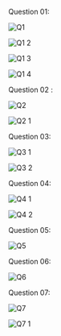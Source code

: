 Question 01:

![Q1](https://github.com/user-attachments/assets/883f78f2-3f2e-4bc4-b5d4-db67d6330271)

![Q1 2](https://github.com/user-attachments/assets/ac3e7871-3f2b-4f97-bb7a-7ecff8062130)

![Q1 3](https://github.com/user-attachments/assets/44df1403-85db-417e-99a7-6c9634731f8f)

![Q1 4](https://github.com/user-attachments/assets/ddfff750-15bf-4029-b913-001c04600488)

Question 02 :

![Q2](https://github.com/user-attachments/assets/f760d0de-7a94-4d84-ab6e-882dd990ce85)

![Q2 1](https://github.com/user-attachments/assets/ec831218-f420-40ee-946a-7d4409ccc1fd)


Question 03:

![Q3 1](https://github.com/user-attachments/assets/49c1b21a-ef8a-4b77-9b5b-00dd1e30199a)

![Q3 2](https://github.com/user-attachments/assets/448dd57d-e852-4473-94de-48943fa777e4)


Question 04:

![Q4 1](https://github.com/user-attachments/assets/d719ad4e-3164-4a91-9e52-21ef7f37c036)


![Q4 2](https://github.com/user-attachments/assets/d6a5f08f-67fc-4a38-af48-f71da8ce0cea)

Question 05:

![Q5](https://github.com/user-attachments/assets/6301e072-7708-4d3b-9269-e8ae0f5cf2c1)

Question 06:

![Q6](https://github.com/user-attachments/assets/6aade75a-90de-4d51-9e19-d3b70b184db5)

Question 07:

![Q7](https://github.com/user-attachments/assets/2c02f431-719d-4031-87aa-42fe4cfcf90f)

![Q7 1](https://github.com/user-attachments/assets/5350d466-05cd-43ec-9a51-7de2826d4303)
